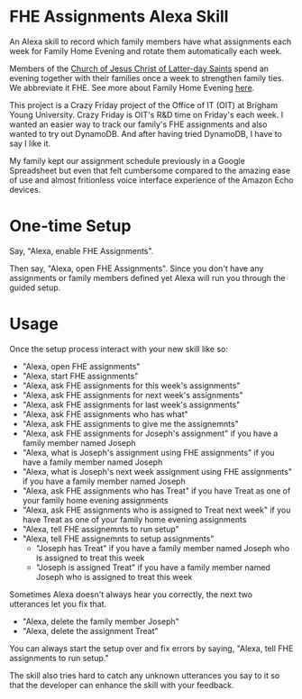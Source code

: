 # FHE Assignments Alexa Skill
An Alexa skill to record which family members have what assignments each week for Family Home Evening and rotate them automatically each week.

Members of the [Church of Jesus Christ of Latter-day Saints](https://www.mormon.org/) spend an evening together with their families once a week to strengthen family ties. We abbreviate it FHE. See more about Family Home Evening [here](https://www.lds.org/topics/family-home-evening/purpose?lang=eng&old=true).

This project is a Crazy Friday project of the Office of IT (OIT) at Brigham Young University. Crazy Friday is OIT's R&D time on Friday's each week. I wanted an easier way to track our family's FHE assignments and also wanted to try out DynamoDB. And after having tried DynamoDB, I have to say I like it.

My family kept our assignment schedule previously in a Google Spreadsheet but even that felt cumbersome compared to the amazing ease of use and almost fritionless voice interface experience of the Amazon Echo devices. 

# One-time Setup
Say, "Alexa, enable FHE Assignments".

Then say, "Alexa, open FHE Assignments".  Since you don't have any assignments or family members defined yet Alexa will run you through the guided setup.

# Usage
Once the setup process interact with your new skill like so:
* "Alexa, open FHE assignments" 
* "Alexa, start FHE assignments" 
* "Alexa, ask FHE assignments for this week's assignments" 
* "Alexa, ask FHE assignments for next week's assignments" 
* "Alexa, ask FHE assignments for last week's assignments" 
* "Alexa, ask FHE assignments who has what" 
* "Alexa, ask FHE assignments to give me the assignemnts" 
* "Alexa, ask FHE assignments for Joseph's assignment" if you have a family member named Joseph 
* "Alexa, what is Joseph's assignment using FHE assignments" if you have a family member named Joseph 
* "Alexa, what is Joseph's next week assignment using FHE assignments" if you have a family member named Joseph 
* "Alexa, ask FHE assignments who has Treat" if you have Treat as one of your family home evening assignments
* "Alexa, ask FHE assignments who is assigned to Treat next week" if you have Treat as one of your family home evening assignments
* "Alexa, tell FHE assignemnts to run setup"
* "Alexa, tell FHE assignemnts to setup assignments"
  * "Joseph has Treat" if you have a family member named Joseph who is assigned to treat this week
  * "Joseph is assigned Treat" if you have a family member named Joseph who is assigned to treat this week

Sometimes Alexa doesn't always hear you correctly, the next two utterances let you fix that.
* "Alexa, delete the family member Joseph" 
* "Alexa, delete the assignment Treat" 

You can always start the setup over and fix errors by saying, "Alexa, tell FHE assignments to run setup."

The skill also tries hard to catch any unknown utterances you say to it so that the developer can enhance the skill with your feedback.
